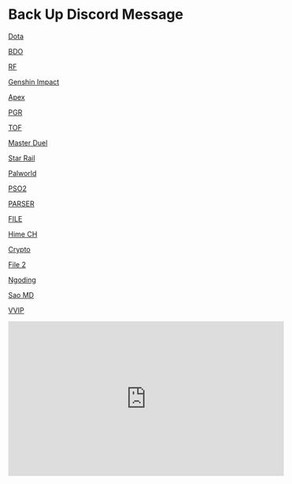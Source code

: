 # Back Up Discord Message

[Dota](dota.html)

[BDO](bdo.html)

[RF](rf.html)

[Genshin Impact](genshin.html)

[Apex](apex.html)

[PGR](pgr.html)

[TOF](tof.html)

[Master Duel](masterduel.html)

[Star Rail](starrail.html)

[Palworld](palworld.html)

[PSO2](pso2.html)

[PARSER](parser.html)

[FILE](file2.html)

[Hime CH](hime.html)

[Crypto](crypto.html)

[File 2](file.html)

[Ngoding](ngoding.html)

[Sao MD](saomd.html)

[VVIP](https://drive.google.com/file/d/1oZRhBekQU1ugPlEZjxcTN5pFSfSivyCt/view?usp=sharing)

<iframe width="560" height="315" src="https://go.screenpal.com/u/ANhB/
" frameborder="0" allow="accelerometer; autoplay; encrypted-media; gyroscope; picture-in-picture" allowfullscreen></iframe>

